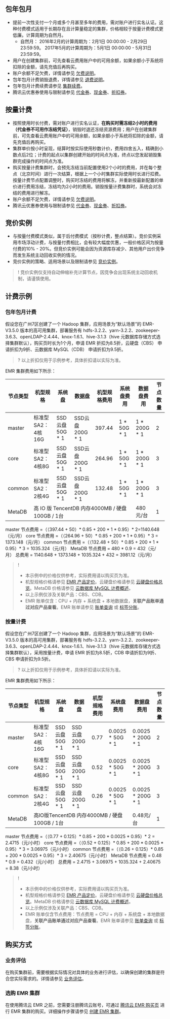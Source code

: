 ## 包年包月
- 提前一次性支付一个月或多个月甚至多年的费用，需对账户进行实名认证。这种付费模式适用于长期存在且计算量稳定的集群，价格相较于按量计费模式更低廉。计算周期为自然月。
    - 自然月：
    2016年2月的计算周期为：2月1日 00:00:00 - 2月29日 23:59:59。
    2017年5月的计算周期为：5月1日 00:00:00 - 5月31日 23:59:59。
- 用户在创建集群前，可先查看云费用账户中的可用余额，如果余额小于系统将扣除的金额，请先充值后再购买。
- 账户余额不足欠费，详情请参见 [欠费说明](https://cloud.tencent.com/document/product/589/37897)。
- 包年包月计费销毁退费，详情请参见 [退费说明](https://cloud.tencent.com/document/product/589/44600)。
- 包年包月计费续费请参见 [集群续费](https://cloud.tencent.com/document/product/589/44851)。
- 腾讯云优惠券使用与限制请参见 [代金券](https://cloud.tencent.com/document/product/555/7428)、[现金券](https://cloud.tencent.com/document/product/555/68605)、[折扣券](https://cloud.tencent.com/document/product/555/70603)。

## 按量计费
- 按照使用时长付费，需对账户进行实名认证，**在购买时需冻结2小时的费用（代金券不可用作冻结凭证）**，销毁时退还冻结资源费用；用户在创建集群前，可先查看云费用账户中的可用余额，如果余额小于系统将扣除的金额，请先充值后再购买。
- 集群单价按小时呈现，结算时按实际使用秒数计价，费用四舍五入，精确到小数点后2位；计费的起点以集群创建开始的时间点为准，终点以您发起销毁集群完成操作的时间点为准。
- 购买按量计费集群时，会预先冻结当前配置使用2个小时的费用，并在每个整点（北京时间）进行一次结算，根据上一个小时集群实际使用时长进行扣费。按量计费节点配置调整时，购买时冻结的费用将解冻，并重新按最新配置的单价进行费用冻结，冻结均为2小时的费用。销毁按量计费集群时，系统会对冻结的费用进行解冻。
- 账户余额不足欠费，详情请参见 [欠费说明](https://cloud.tencent.com/document/product/589/37897)。
- 腾讯云优惠券使用与限制请参见 [代金券](https://cloud.tencent.com/document/product/555/7428)、[现金券](https://cloud.tencent.com/document/product/555/68605)、[折扣券](https://cloud.tencent.com/document/product/555/70603)。

## 竞价实例
- 与按量付费模式类似，属于后付费模式（按秒计费，整点结算）。竞价实例采用市场浮动计费，与按量付费相比，会有较大幅度优惠，一般价格区间为按量付费的10% - 20%。但竞价实例可能会因为资源库存减少、其他用户出价竞争而发生系统主动回收实例的情况。
- 竞价实例的策略、适用场景以及限制请参见 [竞价实例](https://cloud.tencent.com/document/product/213/17816)。

>! 竞价实例仅支持自动伸缩补充计算节点，因竞争会出现系统主动回收机制，请谨慎使用。
>

## 计费示例
### 包年包月计费
假设您在广州7区创建了一个 Hadoop 集群，应用场景为“默认场景”的 EMR-V3.5.0 版本的高可用集群，部署服务有 hdfs-3.2.2、yarn-3.2.2、zookeeper-3.6.3、openLDAP-2.4.44、knox-1.6.1、hive-3.1.3（hive 元数据库存储方式选择集群默认），购买页时长为1个月，申请 EMR 折扣为8.5折，云硬盘（CBS） 申请折扣为9折、云数据库 MySQL（CDB） 申请折扣为9.5折。
>? 以上折扣仅用于示例参考，具体折扣请以实际为准。

EMR 集群费用如下所示：
<table>
<thead>
<tr>
<th>节点类型</th>
<th>机型规格</th>
<th>系统盘</th>
<th>数据盘</th>
<th>机型规格费用</th>
<th>系统盘费用</th>
<th>数据盘费用</th>
<th>节点数量</th>
</tr>
</thead>
<tbody><tr>
<td>master</td>
<td>标准型SA2：4核16G</td>
<td>SSD云盘50G * 1</td>
<td>SSD云盘200G * 1</td>
<td>397.44</td>
<td>1 * 50G * 1</td>
<td>1 * 200G * 1</td>
<td>2</td>
</tr>
<tr>
<td>core</td>
<td>标准型SA2：4核8G</td>
<td>SSD云盘50G * 1</td>
<td>SSD云盘200G * 1</td>
<td>264.96</td>
<td>1 * 50G * 1</td>
<td>1 * 200G * 1</td>
<td>3</td>
</tr>
<tr>
<td>common</td>
<td>标准型SA2：2核4G</td>
<td>SSD云盘50G * 1</td>
<td>SSD云盘200G * 1</td>
<td>132.48</td>
<td>1 * 50G * 1</td>
<td>1 * 200G * 1</td>
<td>3</td>
</tr>
<tr>
<td>MetaDB</td>
<td colspan=5>高 IO 版 TencentDB 内存4000MB / 硬盘100GB / 1台</td>
<td>480元/台</td>
<td>1</td>
</tr>
</tbody></table>

master 节点费用 =（（397.44 + 50）* 0.85 + 200 * 1 * 0.95）* 2=1140.648（元/月）
core 节点费用 =（（264.96 + 50）* 0.85 + 200 * 1 * 0.95）* 3 = 1373.148（元/月）
common 节点费用 =（（132.48 + 50）* 0.85 + 200 * 1 * 0.95）* 3 = 1035.324（元/月）
MetaDB 节点费用 = 480 * 0.9 = 432（元/月）
总费用 = 1140.648 + 1373.148 + 1035.324 + 432 = 3981.12（元/月）
>! 
>- 本示例中的价格仅供参考，实际费用请以购买页为准。
>- 机型规格价格请参见 [EMR 产品定价](https://buy.cloud.tencent.com/price/emr)。云硬盘价格请参见 [云硬盘价格总览](https://cloud.tencent.com/document/buy-guide/213/2255)。MetaDB 价格请参见 [云数据库 MySQL 计费概述](https://cloud.tencent.com/document/buy-guide/236/18335)。
>- 以上示例仅涉及关联产品：CBS、CDB。
>- EMR 账单仅含：CPU + 内存 + 系统盘 + 本地数据盘，**关联产品账单通过对应产品查看**。EMR 账单请参见 [账单查询](https://cloud.tencent.com/document/product/589/54093) 或 [标签分账](https://cloud.tencent.com/document/product/589/76211)。

### 按量计费
假设您在广州7区创建了一个 Hadoop 集群，应用场景为“默认场景”的 EMR-V3.5.0 版本的高可用集群，部署服务有 hdfs-3.2.2、yarn-3.2.2、zookeeper-3.6.3、openLDAP-2.4.44、knox-1.6.1、hive-3.1.3（hive 元数据库存储方式选择集群默认），采用按量计费，申请 EMR 折扣为8.5折，CDB 申请折扣为9折、CBS 申请折扣为9.5折。
>? 以上折扣仅用于示例参考，具体折扣请以实际为准。

EMR 集群费用如下所示：
<table>
<thead>
<tr>
<th>节点类型</th>
<th>机型规格</th>
<th>系统盘</th>
<th>数据盘</th>
<th>机型规格费用</th>
<th>系统盘费用</th>
<th>数据盘费用</th>
<th>节点数量</th>
</tr>
</thead>
<tbody><tr>
<td>master</td>
<td>标准型SA2：4核16G</td>
<td>SSD云盘50G * 1</td>
<td>SSD云盘200G * 1</td>
<td>0.77</td>
<td>0.0025 * 50G * 1</td>
<td>0.0025 * 200G * 1</td>
<td>2</td>
</tr>
<tr>
<td>core</td>
<td>标准型SA2：4核8G</td>
<td>SSD云盘50G * 1</td>
<td>SSD云盘200G * 1</td>
<td>0.52</td>
<td>0.0025 * 50G * 1</td>
<td>0.0025 * 200G * 1</td>
<td>3</td>
</tr>
<tr>
<td>common</td>
<td>标准型SA2：2核4G</td>
<td>SSD云盘50G * 1</td>
<td>SSD云盘200G * 1</td>
<td>0.26</td>
<td>0.0025 * 50G * 1</td>
<td>0.0025 * 200G * 1</td>
<td>3</td>
</tr>
<tr>
<td>MetaDB</td>
<td colspan=5>高IO版TencentDB 内存4000MB / 硬盘100GB / 1台</td>
<td>0.48元/台</td>
<td>1</td>
</tr>
</tbody></table>

master 节点费用 =（（0.77 + 0.125）* 0.85 + 200 * 0.0025 * 0.95）* 2 = 2.4715（元/小时）
core 节点费用 =（（0.52 + 0.125）* 0.85 + 200 * 0.0025 * 0.95）* 3 = 3.06975（元/小时）
common 节点费用 =（（0.26 + 0.125）* 0.85 + 200 * 0.0025 * 0.95）* 3 = 2.40675（元/小时）
MetaDB 节点费用 = 0.48 * 0.9 = 0.432（元/小时）
总费用 = 2.4715 + 3.06975 + 1035.324 + 2.40675 = 8.38（元/小时）
>! 
>- 本示例中的价格仅供参考，实际费用请以购买页为准。
>- 机型规格价格请参见 [EMR 产品定价](https://buy.cloud.tencent.com/price/emr)。云硬盘价格请参见 [云硬盘价格总览](https://cloud.tencent.com/document/buy-guide/213/2255)。MetaDB 价格请参见 [云数据库 MySQL 计费概述](https://cloud.tencent.com/document/buy-guide/236/18335)。
>- 以上示例仅涉及关联产品：CBS、CDB。
>- EMR 账单仅含节点费用：节点费用 = CPU + 内存 + 系统盘 + 本地数据盘，**关联产品账单通过对应产品查看**。EMR 账单请参见 [账单查询](https://cloud.tencent.com/document/product/589/54093) 或 [标签分账](https://cloud.tencent.com/document/product/589/76211)。


## 购买方式
### 业务评估
在购买集群前，需要根据实际情况对具体的业务进行评估，以确保创建的集群是符合您实际需求的。详情请参见 [业务评估](https://cloud.tencent.com/document/product/589/10982)。
### 选购 EMR 集群
在使用腾讯云 EMR 之前，您需要注册腾讯云账号，可通过 [腾讯云 EMR 购买页](https://buy.cloud.tencent.com/emr) 进行 EMR 集群的购买。详细操作步骤请参见 [创建 EMR 集群](https://cloud.tencent.com/document/product/589/10981)。
